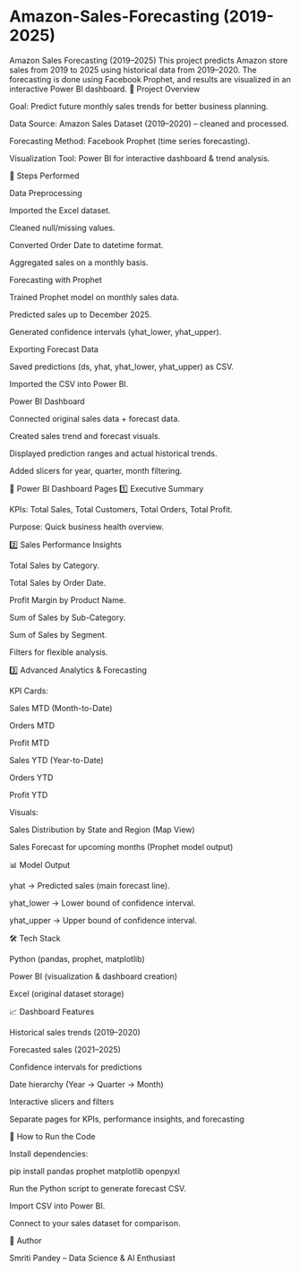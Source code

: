 # Amazon-Sales-Forecasting (2019-2025)
Amazon Sales Forecasting (2019–2025)  This project predicts Amazon store sales from 2019 to 2025 using historical data from 2019–2020. The forecasting is done using Facebook Prophet, and results are visualized in an interactive Power BI dashboard.
📌 Project Overview

Goal: Predict future monthly sales trends for better business planning.

Data Source: Amazon Sales Dataset (2019–2020) – cleaned and processed.

Forecasting Method: Facebook Prophet (time series forecasting).

Visualization Tool: Power BI for interactive dashboard & trend analysis.

📂 Steps Performed

Data Preprocessing

Imported the Excel dataset.

Cleaned null/missing values.

Converted Order Date to datetime format.

Aggregated sales on a monthly basis.

Forecasting with Prophet

Trained Prophet model on monthly sales data.

Predicted sales up to December 2025.

Generated confidence intervals (yhat_lower, yhat_upper).

Exporting Forecast Data

Saved predictions (ds, yhat, yhat_lower, yhat_upper) as CSV.

Imported the CSV into Power BI.

Power BI Dashboard

Connected original sales data + forecast data.

Created sales trend and forecast visuals.

Displayed prediction ranges and actual historical trends.

Added slicers for year, quarter, month filtering.

📄 Power BI Dashboard Pages
1️⃣ Executive Summary

KPIs: Total Sales, Total Customers, Total Orders, Total Profit.

Purpose: Quick business health overview.

2️⃣ Sales Performance Insights

Total Sales by Category.

Total Sales by Order Date.

Profit Margin by Product Name.

Sum of Sales by Sub-Category.

Sum of Sales by Segment.

Filters for flexible analysis.

3️⃣ Advanced Analytics & Forecasting

KPI Cards:

Sales MTD (Month-to-Date)

Orders MTD

Profit MTD

Sales YTD (Year-to-Date)

Orders YTD

Profit YTD

Visuals:

Sales Distribution by State and Region (Map View)

Sales Forecast for upcoming months (Prophet model output)

📊 Model Output

yhat → Predicted sales (main forecast line).

yhat_lower → Lower bound of confidence interval.

yhat_upper → Upper bound of confidence interval.

🛠 Tech Stack

Python (pandas, prophet, matplotlib)

Power BI (visualization & dashboard creation)

Excel (original dataset storage)

📈 Dashboard Features

Historical sales trends (2019–2020)

Forecasted sales (2021–2025)

Confidence intervals for predictions

Date hierarchy (Year → Quarter → Month)

Interactive slicers and filters

Separate pages for KPIs, performance insights, and forecasting

🚀 How to Run the Code

Install dependencies:

pip install pandas prophet matplotlib openpyxl


Run the Python script to generate forecast CSV.

Import CSV into Power BI.

Connect to your sales dataset for comparison.

📌 Author

Smriti Pandey – Data Science & AI Enthusiast
